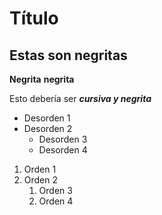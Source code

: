 # Título


## Estas son negritas
__Negrita__
**negrita**

Esto debería ser __*cursiva y negrita*__

* Desorden 1
* Desorden 2
  * Desorden 3
  * Desorden 4


1. Orden 1
1. Orden 2
   1. Orden 3
   1. Orden 4

